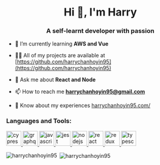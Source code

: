 <h1 align="center">Hi 👋, I'm Harry</h1>
<h3 align="center">A self-learnt developer with passion</h3>

- 🌱 I’m currently learning **AWS and Vue**

- 👨‍💻 All of my projects are available at [https://github.com/harrychanhoyin95](https://github.com/harrychanhoyin95)

- 💬 Ask me about **React and Node**

- 📫 How to reach me **harrychanhoyin95@gmail.com**

- 📄 Know about my experiences [harrychanhoyin95.com/](harrychanhoyin95.com/)


<h3 align="left">Languages and Tools:</h3>
<p align="left"> <a href="https://www.cypress.io" target="_blank"> <img src="https://raw.githubusercontent.com/simple-icons/simple-icons/6e46ec1fc23b60c8fd0d2f2ff46db82e16dbd75f/icons/cypress.svg" alt="cypress" width="40" height="40"/> </a> <a href="https://graphql.org" target="_blank"> <img src="https://www.vectorlogo.zone/logos/graphql/graphql-icon.svg" alt="graphql" width="40" height="40"/> </a> <a href="https://developer.mozilla.org/en-US/docs/Web/JavaScript" target="_blank"> <img src="https://devicons.github.io/devicon/devicon.git/icons/javascript/javascript-original.svg" alt="javascript" width="40" height="40"/> </a> <a href="https://jestjs.io" target="_blank"> <img src="https://www.vectorlogo.zone/logos/jestjsio/jestjsio-icon.svg" alt="jest" width="40" height="40"/> </a> <a href="https://nodejs.org" target="_blank"> <img src="https://devicons.github.io/devicon/devicon.git/icons/nodejs/nodejs-original-wordmark.svg" alt="nodejs" width="40" height="40"/> </a> <a href="https://reactjs.org/" target="_blank"> <img src="https://devicons.github.io/devicon/devicon.git/icons/react/react-original-wordmark.svg" alt="react" width="40" height="40"/> </a> <a href="https://redux.js.org" target="_blank"> <img src="https://devicons.github.io/devicon/devicon.git/icons/redux/redux-original.svg" alt="redux" width="40" height="40"/> </a> <a href="https://www.typescriptlang.org/" target="_blank"> <img src="https://devicons.github.io/devicon/devicon.git/icons/typescript/typescript-original.svg" alt="typescript" width="40" height="40"/> </a> </p>

<p><img align="left" src="https://github-readme-stats.vercel.app/api/top-langs?username=harrychanhoyin95&show_icons=true&locale=en&layout=compact" alt="harrychanhoyin95" /></p>

<p>&nbsp;<img align="center" src="https://github-readme-stats.vercel.app/api?username=harrychanhoyin95&show_icons=true&locale=en" alt="harrychanhoyin95" /></p>

